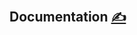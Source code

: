 
## Documentation [<span style='font-size:20px;'>&#x270D;</span>](https://github.com/apipackage/bash/edit/main/DOCS/DOCS.md)

